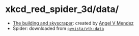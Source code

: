 # xkcd_red_spider_3d/data/

* [The building and skyscraper](https://sketchfab.com/3d-models/buildings-and-skyscrapers-b35a7a00d6414f93a3d380965dfd169b): created by [Angel V Mendez](https://sketchfab.com/Angel.V.Mendez)
* Spider: downloaded from [`pyvista/vtk-data`](https://github.com/pyvista/vtk-data/blob/master/Data/spider.ply)
